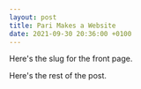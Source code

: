 ```yaml
---
layout: post
title: Pari Makes a Website
date: 2021-09-30 20:36:00 +0100
---
```

Here's the slug for the front page.

Here's the rest of the post.
